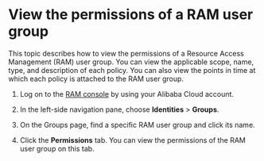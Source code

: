 # View the permissions of a RAM user group

This topic describes how to view the permissions of a Resource Access Management \(RAM\) user group. You can view the applicable scope, name, type, and description of each policy. You can also view the points in time at which each policy is attached to the RAM user group.

1.  Log on to the [RAM console](https://ram.console.aliyun.com/) by using your Alibaba Cloud account.

2.  In the left-side navigation pane, choose **Identities** \> **Groups**.

3.  On the Groups page, find a specific RAM user group and click its name.

4.  Click the **Permissions** tab. You can view the permissions of the RAM user group on this tab.


